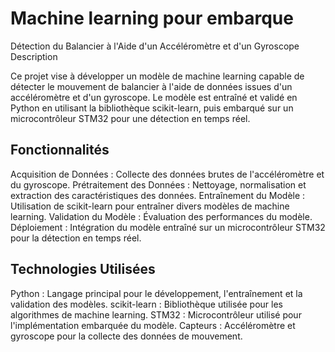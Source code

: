 # Machine learning pour embarque
Détection du Balancier à l'Aide d'un Accéléromètre et d'un Gyroscope
Description

Ce projet vise à développer un modèle de machine learning capable de détecter le mouvement de balancier à l'aide de données issues d'un accéléromètre et d'un gyroscope. Le modèle est entraîné et validé en Python en utilisant la bibliothèque scikit-learn, puis embarqué sur un microcontrôleur STM32 pour une détection en temps réel.

## Fonctionnalités

Acquisition de Données : Collecte des données brutes de l'accéléromètre et du gyroscope.
Prétraitement des Données : Nettoyage, normalisation et extraction des caractéristiques des données.
Entraînement du Modèle : Utilisation de scikit-learn pour entraîner divers modèles de machine learning.
Validation du Modèle : Évaluation des performances du modèle.
Déploiement : Intégration du modèle entraîné sur un microcontrôleur STM32 pour la détection en temps réel.

## Technologies Utilisées

Python : Langage principal pour le développement, l'entraînement et la validation des modèles.
scikit-learn : Bibliothèque utilisée pour les algorithmes de machine learning.
STM32 : Microcontrôleur utilisé pour l'implémentation embarquée du modèle.
Capteurs : Accéléromètre et gyroscope pour la collecte des données de mouvement.
